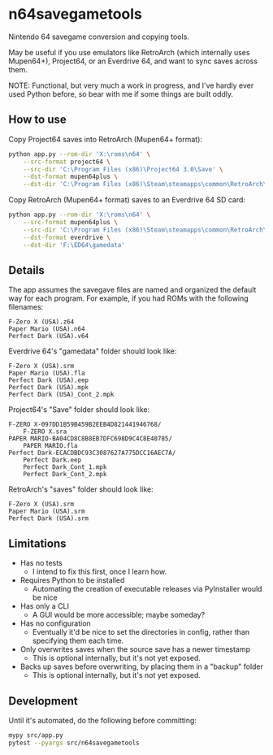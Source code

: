 # n64savegametools

Nintendo 64 savegame conversion and copying tools.

May be useful if you use emulators like RetroArch (which internally uses Mupen64+), Project64, or an Everdrive 64, and want to sync saves across them.

NOTE: Functional, but very much a work in progress, and I've hardly ever used Python before, so bear with me if some things are built oddly.

## How to use

Copy Project64 saves into RetroArch (Mupen64+ format):

```sh
python app.py --rom-dir 'X:\roms\n64' \
    --src-format project64 \
    --src-dir 'C:\Program Files (x86)\Project64 3.0\Save' \
    --dst-format mupen64plus \
    --dst-dir 'C:\Program Files (x86)\Steam\steamapps\common\RetroArch\saves'
```

Copy RetroArch (Mupen64+ format) saves to an Everdrive 64 SD card:

```sh
python app.py --rom-dir 'X:\roms\n64' \
    --src-format mupen64plus \
    --src-dir 'C:\Program Files (x86)\Steam\steamapps\common\RetroArch\saves' \
    --dst-format everdrive \
    --dst-dir 'F:\ED64\gamedata'
```

## Details

The app assumes the savegave files are named and organized the default way for each program. For example, if you had ROMs with the following filenames:

```
F-Zero X (USA).z64
Paper Mario (USA).n64
Perfect Dark (USA).v64
```

Everdrive 64's "gamedata" folder should look like:

```
F-Zero X (USA).srm
Paper Mario (USA).fla
Perfect Dark (USA).eep
Perfect Dark (USA).mpk
Perfect Dark (USA)_Cont_2.mpk
```

Project64's "Save" folder should look like:

```
F-ZERO X-097DD1B59B459B2EEB4D821441946768/
    F-ZERO X.sra
PAPER MARIO-BA04CD8C8B8EB7DFC698D9C4C8E40785/
    PAPER MARIO.fla
Perfect Dark-ECACDBDC93C3087627A775DCC16AEC7A/
    Perfect Dark.eep
    Perfect Dark_Cont_1.mpk
    Perfect Dark_Cont_2.mpk
```

RetroArch's "saves" folder should look like:

```
F-Zero X (USA).srm
Paper Mario (USA).srm
Perfect Dark (USA).srm
```

## Limitations

 *  Has no tests
     *  I intend to fix this first, once I learn how.
 *  Requires Python to be installed
     *  Automating the creation of executable releases via PyInstaller would be nice
 *  Has only a CLI
     *  A GUI would be more accessible; maybe someday?
 *  Has no configuration
     *  Eventually it'd be nice to set the directories in config, rather than specifying them each time.
 *  Only overwrites saves when the source save has a newer timestamp
     *  This is optional internally, but it's not yet exposed.
 *  Backs up saves before overwriting, by placing them in a "backup" folder
     *  This is optional internally, but it's not yet exposed.

## Development

Until it's automated, do the following before committing:

```sh
mypy src/app.py
pytest --pyargs src/n64savegametools
```
